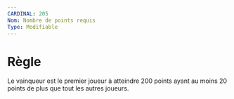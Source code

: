 ```yaml
---
CARDINAL: 205
Nom: Nombre de points requis
Type: Modifiable
---
```


# Règle

Le vainqueur est le premier joueur à atteindre 200 points ayant au moins 20 points de
plus que tout les autres joueurs.
